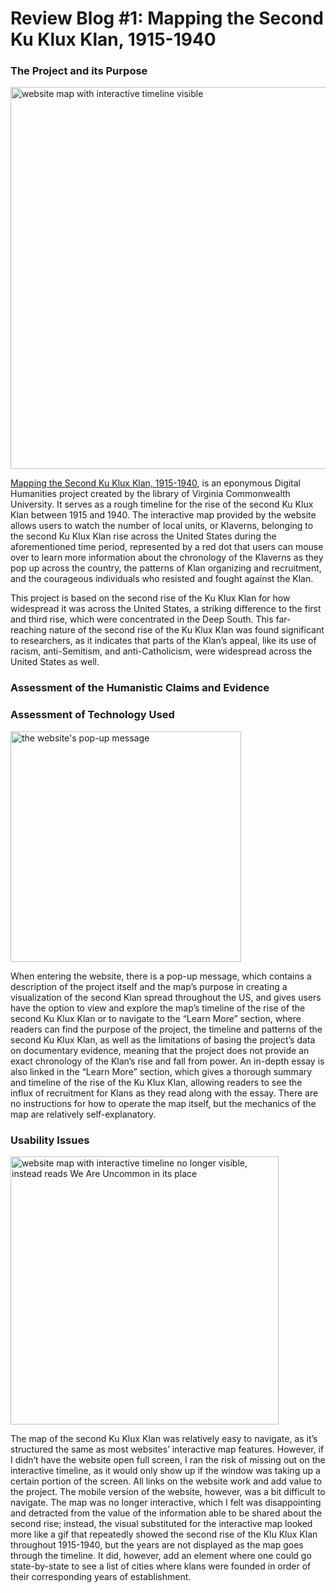 # Review Blog #1: Mapping the Second Ku Klux Klan, 1915-1940
### The Project and its Purpose
<img width="611" alt="website map with interactive timeline visible" src="https://user-images.githubusercontent.com/112186152/191649770-c5248ecb-d415-4c5b-99b2-ed104cee7dfc.png">

[Mapping the Second Ku Klux Klan, 1915-1940](https://labs.library.vcu.edu/klan/), is an eponymous Digital Humanities project created by the library of Virginia Commonwealth University. It serves as a rough timeline for the rise of the second Ku Klux Klan between 1915 and 1940. The interactive map provided by the website allows users to watch the number of local units, or Klaverns, belonging to the second Ku Klux Klan rise across the United States during the aforementioned time period, represented by a red dot that users can mouse over to learn more information about the chronology of the Klaverns as they pop up across the country, the patterns of Klan organizing and recruitment, and the courageous individuals who resisted and fought against the Klan. 

This project is based on the second rise of the Ku Klux Klan for how widespread it was across the United States, a striking difference to the first and third rise, which were concentrated in the Deep South. This far-reaching nature of the second rise of the Ku Klux Klan was found significant to researchers, as it indicates that parts of the Klan’s appeal, like its use of racism, anti-Semitism, and anti-Catholicism, were widespread across the United States as well. 

### Assessment of the Humanistic Claims and Evidence

### Assessment of Technology Used 
<img width="369" alt="the website's pop-up message" src="https://user-images.githubusercontent.com/112186152/191648499-dedbaef8-9f73-4d44-a2d7-270d0320a072.png">

When entering the website, there is a pop-up message, which contains a description of the project itself and the map’s purpose in creating a visualization of the second Klan spread throughout the US, and gives users have the option to view and explore the map’s timeline of the rise of the second Ku Klux Klan or to navigate to the “Learn More” section, where readers can find the purpose of the project, the timeline and patterns of the second Ku Klux Klan, as well as the limitations of basing the project’s data on documentary evidence, meaning that the project does not provide an exact chronology of the Klan’s rise and fall from power. An in-depth essay is also linked in the “Learn More” section, which gives a thorough summary and timeline of the rise of the Ku Klux Klan, allowing readers to see the influx of recruitment for Klans as they read along with the essay. There are no instructions for how to operate the map itself, but the mechanics of the map are relatively self-explanatory. 

### Usability Issues
<img width="429" alt="website map with interactive timeline no longer visible, instead reads We Are Uncommon in its place" src="https://user-images.githubusercontent.com/112186152/191650075-b2161bd7-798f-444d-bbd1-bc77e536113e.png">

The map of the second Ku Klux Klan was relatively easy to navigate, as it’s structured the same as most websites’ interactive map features. However, if I didn’t have the website open full screen, I ran the risk of missing out on the interactive timeline, as it would only show up if the window was taking up a certain portion of the screen. All links on the website work and add value to the project. The mobile version of the website, however, was a bit difficult to navigate. The map was no longer interactive, which I felt was disappointing and detracted from the value of the information able to be shared about the second rise; instead, the visual substituted for the interactive map looked more like a gif that repeatedly showed the second rise of the Klu Klux Klan throughout 1915-1940, but the years are not displayed as the map goes through the timeline. It did, however, add an element where one could go state-by-state to see a list of cities where klans were founded in order of their corresponding years of establishment.
